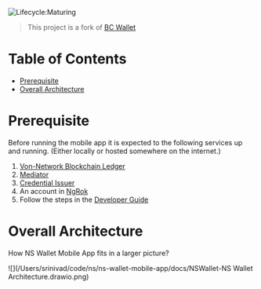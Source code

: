 
![Lifecycle:Maturing](https://img.shields.io/badge/Lifecycle-Maturing-007EC6)

> This project is a fork of [BC Wallet](https://github.com/bcgov/bc-wallet-mobile)

# Table of Contents
<!-- TOC -->
* [Prerequisite](#prerequisite)
* [Overall Architecture](#overall-architecture)
<!-- TOC -->

# Prerequisite
Before running the mobile app it is expected to the following services up and running. (Either locally or hosted
somewhere on the internet.)

1. [Von-Network Blockchain Ledger](https://github.com/bcgov/von-network)
2. [Mediator](https://github.com/hyperledger/aries-mediator-service)
3. [Credential Issuer](https://github.com/bcgov/issuer-kit)
4. An account in [NgRok](https://dashboard.ngrok.com/get-started/setup)
5. Follow the steps in the [Developer Guide](DEVELOPER.md)

# Overall Architecture
How NS Wallet Mobile App fits in a larger picture?

![](/Users/srinivad/code/ns/ns-wallet-mobile-app/docs/NSWallet-NS Wallet Architecture.drawio.png)
